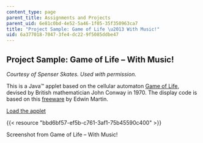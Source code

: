 ```yaml
---
content_type: page
parent_title: Assignments and Projects
parent_uid: 6e81c0bd-4e52-5a46-1f05-35f350963ca7
title: "Project Sample: Game of Life \u2013 With Music!"
uid: 6a377018-7047-3fe4-dc22-9f5085ddbe47
---
```


Project Sample: Game of Life – With Music!
------------------------------------------

_Courtesy of Spenser Skates. Used with permission._

This is a Java™ applet based on the cellular automaton [Game of Life](http://en.wikipedia.org/wiki/Conway%27s_Game_of_Life), devised by British mathematician John Conway in 1970. The display code is based on this [freeware](http://www.bitstorm.org/gameoflife/) by Edwin Martin.

[Load the applet](/ans7870/21m/21m.380/S10/projects/life/gameoflifewithsound.html)

{{< resource "bbd6bf57-ef5b-c761-3af1-75b45590c400" >}}

Screenshot from Game of Life – With Music!